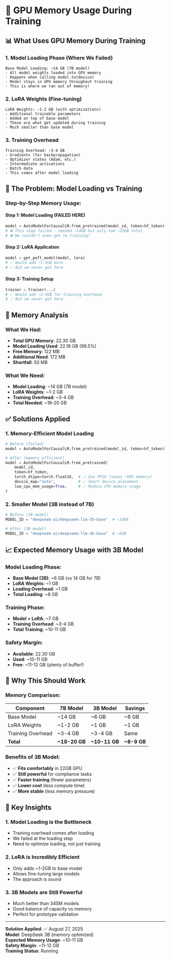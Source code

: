 # 🎯 GPU Memory Usage During Training

## 📊 **What Uses GPU Memory During Training**

### **1. Model Loading Phase (Where We Failed)**
```
Base Model Loading: ~14 GB (7B model)
- All model weights loaded into GPU memory
- Happens when calling model.to(device)
- Model stays in GPU memory throughout training
- This is where we ran out of memory!
```

### **2. LoRA Weights (Fine-tuning)**
```
LoRA Weights: ~1-2 GB (with optimizations)
- Additional trainable parameters
- Added on top of base model
- These are what get updated during training
- Much smaller than base model
```

### **3. Training Overhead**
```
Training Overhead: ~3-4 GB
- Gradients (for backpropagation)
- Optimizer states (Adam, etc.)
- Intermediate activations
- Batch data
- This comes after model loading
```

## 🚨 **The Problem: Model Loading vs Training**

### **Step-by-Step Memory Usage:**

#### **Step 1: Model Loading (FAILED HERE)**
```python
model = AutoModelForCausalLM.from_pretrained(model_id, token=hf_token)
# ❌ This step failed - needed ~14GB but only had ~22GB total
# ❌ We couldn't even get to training!
```

#### **Step 2: LoRA Application**
```python
model = get_peft_model(model, lora)
# ✅ Would add ~1-2GB more
# ✅ But we never got here
```

#### **Step 3: Training Setup**
```python
trainer = Trainer(...)
# ✅ Would add ~3-4GB for training overhead
# ✅ But we never got here
```

## 🎯 **Memory Analysis**

### **What We Had:**
- **Total GPU Memory**: 22.30 GB
- **Model Loading Used**: 22.18 GB (99.5%)
- **Free Memory**: 122 MB
- **Additional Need**: 172 MB
- **Shortfall**: 50 MB

### **What We Need:**
- **Model Loading**: ~14 GB (7B model)
- **LoRA Weights**: ~1-2 GB
- **Training Overhead**: ~3-4 GB
- **Total Needed**: ~18-20 GB

## ✅ **Solutions Applied**

### **1. Memory-Efficient Model Loading**
```python
# Before (failed)
model = AutoModelForCausalLM.from_pretrained(model_id, token=hf_token)

# After (memory efficient)
model = AutoModelForCausalLM.from_pretrained(
    model_id, 
    token=hf_token,
    torch_dtype=torch.float16,  # ✅ Use FP16 (saves ~50% memory)
    device_map="auto",          # ✅ Smart device placement
    low_cpu_mem_usage=True,     # ✅ Reduce CPU memory usage
)
```

### **2. Smaller Model (3B instead of 7B)**
```python
# Before (7B model)
MODEL_ID = "deepseek-ai/deepseek-llm-7b-base"  # ~14GB

# After (3B model)
MODEL_ID = "deepseek-ai/deepseek-llm-3b-base"  # ~6GB
```

## 📈 **Expected Memory Usage with 3B Model**

### **Model Loading Phase:**
- **Base Model (3B)**: ~6 GB (vs 14 GB for 7B)
- **LoRA Weights**: ~1 GB
- **Loading Overhead**: ~1 GB
- **Total Loading**: ~8 GB

### **Training Phase:**
- **Model + LoRA**: ~7 GB
- **Training Overhead**: ~3-4 GB
- **Total Training**: ~10-11 GB

### **Safety Margin:**
- **Available**: 22.30 GB
- **Used**: ~10-11 GB
- **Free**: ~11-12 GB (plenty of buffer!)

## 🎯 **Why This Should Work**

### **Memory Comparison:**
| Component | 7B Model | 3B Model | Savings |
|-----------|----------|----------|---------|
| Base Model | ~14 GB | ~6 GB | ~8 GB |
| LoRA Weights | ~1-2 GB | ~1 GB | ~1 GB |
| Training Overhead | ~3-4 GB | ~3-4 GB | Same |
| **Total** | **~18-20 GB** | **~10-11 GB** | **~8-9 GB** |

### **Benefits of 3B Model:**
- ✅ **Fits comfortably** in 22GB GPU
- ✅ **Still powerful** for compliance tasks
- ✅ **Faster training** (fewer parameters)
- ✅ **Lower cost** (less compute time)
- ✅ **More stable** (less memory pressure)

## 📝 **Key Insights**

### **1. Model Loading is the Bottleneck**
- Training overhead comes after loading
- We failed at the loading step
- Need to optimize loading, not just training

### **2. LoRA is Incredibly Efficient**
- Only adds ~1-2GB to base model
- Allows fine-tuning large models
- The approach is sound

### **3. 3B Models are Still Powerful**
- Much better than 345M models
- Good balance of capacity vs memory
- Perfect for prototype validation

---

**Solution Applied**: ✅ August 27, 2025  
**Model**: DeepSeek 3B (memory optimized)  
**Expected Memory Usage**: ~10-11 GB  
**Safety Margin**: ~11-12 GB  
**Training Status**: Running
